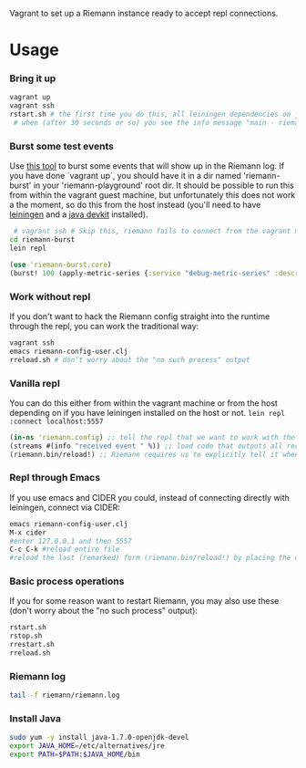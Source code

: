 Vagrant to set up a Riemann instance ready to accept repl connections.

# Usage


### Bring it up
```bash
vagrant up
vagrant ssh
rstart.sh # the first time you do this, all leiningen dependencies on java and clojure libraries will be downloaded to the vagrant machine's maven repo
 # when (after 30 seconds or so) you see the info message "main - riemann.core - Hyperspace core online", Riemann is ready to accept events
```

### Burst some test events
Use [this tool](https://github.com/Intelliplan/riemann-burst) to burst some events that will show up in the Riemann log. If you have done ´vagrant up´, you should have it in a dir named 'riemann-burst' in your 'riemann-playground' root dir.
It should be possible to run this from within the vagrant guest machine, but unfortunately this does not work a the moment, so do this from the host instead (you'll need to have [leiningen](http://leiningen.org/) and a [java devkit](#install-java) installed).
```bash
 # vagrant ssh # Skip this, riemann fails to connect from the vagrant machine
cd riemann-burst
lein repl
```
```clj
(use 'riemann-burst.core)
(burst! 100 (apply-metric-series {:service "debug-metric-series" :description "hello!"} [1 2 3 4 5]))
```

### Work without repl
If you don't want to hack the Riemann config straight into the runtime through the repl, you can work the traditional way:
```bash
vagrant ssh
emacs riemann-config-user.clj
rreload.sh # don't worry about the "no such process" output
```

### Vanilla repl
You can do this either from within the vagrant machine or from the host depending on if you have leiningen installed on the host or not.
```lein repl :connect localhost:5557```
```clj
(in-ns 'riemann.config) ;; tell the repl that we want to work with the riemann.config namespace
(streams #(info "received event " %)) ;; load code that outputs all received events
(riemann.bin/reload!) ;; Riemann requires us to explicitly tell it when to actually use the new config
```

### Repl through Emacs
If you use emacs and CIDER you could, instead of connecting directly with leiningen, connect via CIDER:
```bash
emacs riemann-config-user.clj
M-x cider
#enter 127.0.0.1 and then 5557
C-c C-k #reload entire file
#reload the last (remarked) form (riemann.bin/reload!) by placing the cursor right after the last paren and pressing C-x C-e
```

### Basic process operations
If you for some reason want to restart Riemann, you may also use these (don't worry about the "no such process" output):
```bash
rstart.sh
rstop.sh
rrestart.sh
rreload.sh
```

### Riemann log
```bash
tail -f riemann/riemann.log
```

### Install Java
```bash
sudo yum -y install java-1.7.0-openjdk-devel
export JAVA_HOME=/etc/alternatives/jre
export PATH=$PATH:$JAVA_HOME/bin
```

